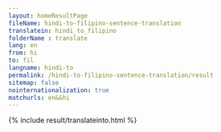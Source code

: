 ```yaml
---
layout: homeResultPage
fileName: hindi-to-filipino-sentence-translation
translatein: hindi_to_filipino
folderName : translate
lang: en
from: hi
to: fil
langname: hindi-to
permalink: /hindi-to-filipino-sentence-translation/result
sitemap: false
nointernationalization: true
matchurls: en&&hi
---
```

{% include result/translateinto.html %}

<script src="/js/result/translation.js" data-foldername="{{page.folderName}}" data-lang="{{page.lang}}"></script>
